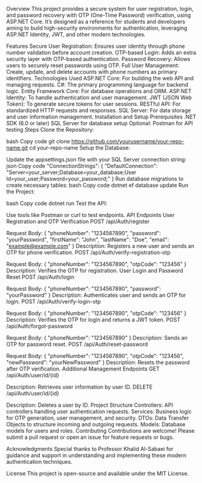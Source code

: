 Overview
This project provides a secure system for user registration, login, and password recovery with OTP (One-Time Password) verification, using ASP.NET Core. It’s designed as a reference for students and developers aiming to build high-security environments for authentication, leveraging ASP.NET Identity, JWT, and other modern technologies.

Features
Secure User Registration: Ensures user identity through phone number validation before account creation.
OTP-based Login: Adds an extra security layer with OTP-based authentication.
Password Recovery: Allows users to securely reset passwords using OTP.
Full User Management: Create, update, and delete accounts with phone numbers as primary identifiers.
Technologies Used
ASP.NET Core: For building the web API and managing requests.
C#: The primary programming language for backend logic.
Entity Framework Core: For database operations and ORM.
ASP.NET Identity: To handle authentication and user management.
JWT (JSON Web Token): To generate secure tokens for user sessions.
RESTful API: For standardized HTTP requests and responses.
SQL Server: For data storage and user information management.
Installation and Setup
Prerequisites
.NET SDK (6.0 or later)
SQL Server for database setup
Optional: Postman for API testing
Steps
Clone the Repository:

bash
Copy code
git clone https://github.com/yourusername/your-repo-name.git
cd your-repo-name
Setup the Database:

Update the appsettings.json file with your SQL Server connection string:
json
Copy code
"ConnectionStrings": {
  "DefaultConnection": "Server=your_server;Database=your_database;User Id=your_user;Password=your_password;"
}
Run database migrations to create necessary tables:
bash
Copy code
dotnet ef database update
Run the Project:

bash
Copy code
dotnet run
Test the API:

Use tools like Postman or curl to test endpoints.
API Endpoints
User Registration and OTP Verification
POST /api/Auth/register

Request Body: { "phoneNumber": "1234567890", "password": "yourPassword", "firstName": "John", "lastName": "Doe", "email": "example@example.com" }
Description: Registers a new user and sends an OTP for phone verification.
POST /api/Auth/verify-registration-otp

Request Body: { "phoneNumber": "1234567890", "otpCode": "123456" }
Description: Verifies the OTP for registration.
User Login and Password Reset
POST /api/Auth/login

Request Body: { "phoneNumber": "1234567890", "password": "yourPassword" }
Description: Authenticates user and sends an OTP for login.
POST /api/Auth/verify-login-otp

Request Body: { "phoneNumber": "1234567890", "otpCode": "123456" }
Description: Verifies the OTP for login and returns a JWT token.
POST /api/Auth/forgot-password

Request Body: { "phoneNumber": "1234567890" }
Description: Sends an OTP for password reset.
POST /api/Auth/reset-password

Request Body: { "phoneNumber": "1234567890", "otpCode": "123456", "newPassword": "yourNewPassword" }
Description: Resets the password after OTP verification.
Additional Management Endpoints
GET /api/Auth/user/id/{id}

Description: Retrieves user information by user ID.
DELETE /api/Auth/user/id/{id}

Description: Deletes a user by ID.
Project Structure
Controllers: API controllers handling user authentication requests.
Services: Business logic for OTP generation, user management, and security.
DTOs: Data Transfer Objects to structure incoming and outgoing requests.
Models: Database models for users and roles.
Contributing
Contributions are welcome! Please submit a pull request or open an issue for feature requests or bugs.

Acknowledgments
Special thanks to Professor Khalid Al-Sabaei for guidance and support in understanding and implementing these modern authentication techniques.

License
This project is open-source and available under the MIT License.
